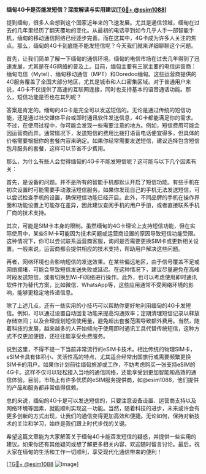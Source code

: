 **缅甸4G卡是否能发短信？深度解读与实用建议[[TG💪+ @esim1088](https://t.me/s/esim1088)]**

提到缅甸，很多人会想到这个国家近年来的飞速发展。尤其是通信领域，缅甸在过去的几年里经历了翻天覆地的变化。从最初的电话亭到如今几乎人手一部智能手机，缅甸的移动通信网络已经逐步完善。而在这其中，4G卡成为许多人关注的焦点。那么，缅甸的4G卡到底能不能发短信呢？今天我们就来详细聊聊这个问题。

首先，让我们简单了解一下缅甸的通信环境。缅甸的电信市场在过去几年得到了迅速发展，尤其是在4G网络的普及上。目前，缅甸主要有三家主要的电信运营商：缅甸电信（Mytel）、缅甸移动通信（MPT）和Ooredoo缅甸。这些运营商提供的4G服务覆盖了全国大部分地区，尤其是城市和人口密集区域。对于普通用户来说，4G卡不仅提供了高速的互联网连接，同时也支持基本的语音通话功能。那么，短信功能是否也在其列呢？

答案是肯定的。缅甸的4G卡是完全可以发送短信的。无论是通过传统的短信功能，还是通过社交媒体平台或即时通讯软件发送信息，4G卡都能满足你的需求。不过，在使用过程中，你可能会发现一些需要注意的地方。例如，短信费用可能会因运营商而异。通常情况下，发送短信的费用比拨打语音电话便宜得多，但具体的价格需要根据你的套餐内容来确定。如果你经常需要发送短信，建议选择包含短信包月服务的套餐，这样可以节省不少费用。

那么，为什么有些人会觉得缅甸的4G卡不能发短信呢？这可能与以下几个因素有关：

首先，是设备的问题。并不是所有的智能手机都默认开启了短信功能。有些手机在初次设置时可能需要手动激活短信服务。如果你发现自己的手机无法发送短信，可以尝试检查手机的设置，确保短信功能已经开启。此外，不同品牌的手机在操作界面和功能设置上可能存在差异，因此建议查阅手机的用户手册，或者直接联系手机厂商的技术支持。

其次，可能是SIM卡本身的限制。虽然缅甸的4G卡理论上支持短信功能，但在实际使用中，某些SIM卡可能因为技术问题或运营商设置的原因导致短信功能受限。这种情况下，你可以尝试联系运营商客服，询问是否需要更换SIM卡或更新相关设置。一般来说，运营商都会提供相应的技术支持，帮助用户解决这些问题。

再者，网络环境也会影响短信的发送效果。在某些偏远地区，由于信号覆盖不足或网络拥堵，可能会导致短信发送失败或延迟。在这种情况下，建议尽量避免在高峰时段发送短信，或者切换到Wi-Fi网络进行操作。此外，也可以考虑使用即时通讯软件作为替代方案，比如微信、WhatsApp等，这些应用通常不受网络环境的影响，能够更稳定地传递信息。

除了上述几点，还有一些实用的小技巧可以帮助你更好地利用缅甸的4G卡发短信。例如，可以通过设置自动回复功能来提高沟通效率；定期清理短信记录以释放存储空间；以及合理规划短信使用量，避免超出套餐范围导致额外费用。当然，随着科技的发展，越来越多的人开始倾向于使用即时通讯工具代替传统短信，这种方式不仅更加便捷，还往往能享受免费服务。

说到这里，不得不提一下当前非常流行的eSIM卡技术。相比传统的物理SIM卡，eSIM卡具有体积小、灵活性高的特点，尤其适合经常出国旅行或需要频繁更换SIM卡的用户。如果你计划前往缅甸旅游或工作，不妨考虑购买一张支持eSIM的4G卡。这样不仅可以轻松接入当地的通信网络，还能享受到更加智能和高效的通信体验。目前，市场上有许多优质的eSIM服务提供商，如@esim1088，他们提供的产品和服务都非常值得信赖。

总的来说，缅甸的4G卡是可以发送短信的，只要注意设备设置、运营商支持以及网络环境等因素，就能顺利实现这一功能。当然，随着科技的进步，未来或许会有更多创新的方式出现，让我们的通信变得更加高效和便捷。无论如何，保持对新技术的关注和学习，始终是我们跟上时代步伐的关键。

希望这篇文章能为大家解答关于缅甸4G卡能否发短信的疑惑，并提供一些实用的建议。如果你还有其他疑问或想了解更多相关内容，欢迎随时留言讨论。最后，祝大家在缅甸的生活和工作一切顺利，享受现代化通信带来的便利！

[[TG💪+ @esim1088](https://t.me/s/esim1088) ![Image](https://i.postimg.cc/4NQfJmqS/Snipaste-2025-05-13-00-14-12.png)]